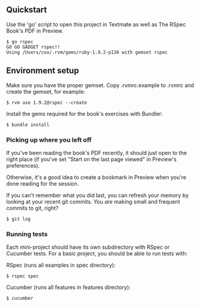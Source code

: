 ## Quickstart

Use the 'go' script to open this project in Textmate as well as The RSpec Book's PDF in Preview.

    $ go rspec
    GO GO GADGET rspec!!
    Using /Users/cox/.rvm/gems/ruby-1.9.2-p136 with gemset rspec

## Environment setup

Make sure you have the proper gemset. Copy .rvmrc.example to .rvmrc and create the gemset, for example:

    $ rvm use 1.9.2@rspec --create

Install the gems required for the book's exercises with Bundler:

    $ bundle install

### Picking up where you left off

If you've been reading the book's PDF recently, it should just open to the right place (if you've set "Start on the last page viewed" in Preview's preferences).

Otherwise, it's a good idea to create a bookmark in Preview when you're done reading for the session.

If you can't remember what you did last, you can refresh your memory by looking at your recent git commits. You *are* making small and frequent commits to git, right?

    $ git log

### Running tests

Each mini-project should have its own subdirectory with RSpec or Cucumber tests. For a basic project, you should be able to run tests with:

RSpec (runs all examples in spec directory):

    $ rspec spec

Cucumber (runs all features in features directory):

    $ cucumber